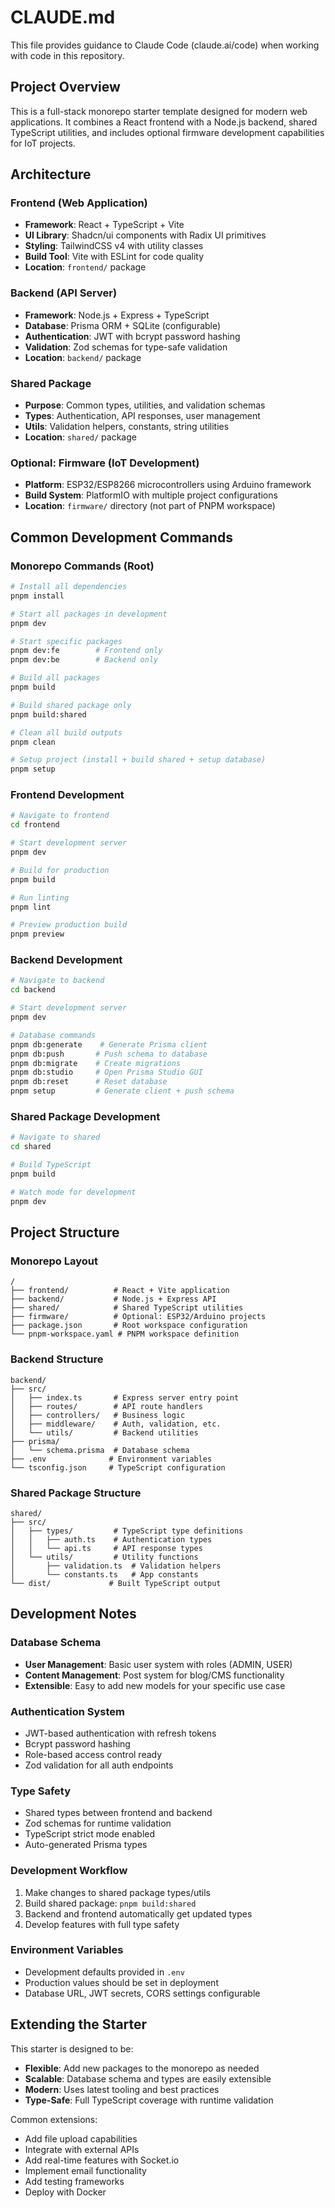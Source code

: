 # CLAUDE.md

This file provides guidance to Claude Code (claude.ai/code) when working with code in this repository.

## Project Overview

This is a full-stack monorepo starter template designed for modern web applications. It combines a React frontend with a Node.js backend, shared TypeScript utilities, and includes optional firmware development capabilities for IoT projects.

## Architecture

### Frontend (Web Application)
- **Framework**: React + TypeScript + Vite
- **UI Library**: Shadcn/ui components with Radix UI primitives
- **Styling**: TailwindCSS v4 with utility classes
- **Build Tool**: Vite with ESLint for code quality
- **Location**: `frontend/` package

### Backend (API Server)
- **Framework**: Node.js + Express + TypeScript
- **Database**: Prisma ORM + SQLite (configurable)
- **Authentication**: JWT with bcrypt password hashing
- **Validation**: Zod schemas for type-safe validation
- **Location**: `backend/` package

### Shared Package
- **Purpose**: Common types, utilities, and validation schemas
- **Types**: Authentication, API responses, user management
- **Utils**: Validation helpers, constants, string utilities
- **Location**: `shared/` package

### Optional: Firmware (IoT Development)
- **Platform**: ESP32/ESP8266 microcontrollers using Arduino framework
- **Build System**: PlatformIO with multiple project configurations
- **Location**: `firmware/` directory (not part of PNPM workspace)

## Common Development Commands

### Monorepo Commands (Root)
```bash
# Install all dependencies
pnpm install

# Start all packages in development
pnpm dev

# Start specific packages
pnpm dev:fe        # Frontend only
pnpm dev:be        # Backend only

# Build all packages
pnpm build

# Build shared package only
pnpm build:shared

# Clean all build outputs
pnpm clean

# Setup project (install + build shared + setup database)
pnpm setup
```

### Frontend Development
```bash
# Navigate to frontend
cd frontend

# Start development server
pnpm dev

# Build for production
pnpm build

# Run linting
pnpm lint

# Preview production build
pnpm preview
```

### Backend Development
```bash
# Navigate to backend
cd backend

# Start development server
pnpm dev

# Database commands
pnpm db:generate    # Generate Prisma client
pnpm db:push       # Push schema to database
pnpm db:migrate    # Create migrations
pnpm db:studio     # Open Prisma Studio GUI
pnpm db:reset      # Reset database
pnpm setup         # Generate client + push schema
```

### Shared Package Development
```bash
# Navigate to shared
cd shared

# Build TypeScript
pnpm build

# Watch mode for development
pnpm dev
```

## Project Structure

### Monorepo Layout
```
/
├── frontend/          # React + Vite application
├── backend/           # Node.js + Express API
├── shared/            # Shared TypeScript utilities
├── firmware/          # Optional: ESP32/Arduino projects
├── package.json       # Root workspace configuration
└── pnpm-workspace.yaml # PNPM workspace definition
```

### Backend Structure
```
backend/
├── src/
│   ├── index.ts       # Express server entry point
│   ├── routes/        # API route handlers
│   ├── controllers/   # Business logic
│   ├── middleware/    # Auth, validation, etc.
│   └── utils/         # Backend utilities
├── prisma/
│   └── schema.prisma  # Database schema
├── .env              # Environment variables
└── tsconfig.json     # TypeScript configuration
```

### Shared Package Structure
```
shared/
├── src/
│   ├── types/         # TypeScript type definitions
│   │   ├── auth.ts    # Authentication types
│   │   └── api.ts     # API response types
│   └── utils/         # Utility functions
│       ├── validation.ts  # Validation helpers
│       └── constants.ts   # App constants
└── dist/             # Built TypeScript output
```

## Development Notes

### Database Schema
- **User Management**: Basic user system with roles (ADMIN, USER)
- **Content Management**: Post system for blog/CMS functionality
- **Extensible**: Easy to add new models for your specific use case

### Authentication System
- JWT-based authentication with refresh tokens
- Bcrypt password hashing
- Role-based access control ready
- Zod validation for all auth endpoints

### Type Safety
- Shared types between frontend and backend
- Zod schemas for runtime validation
- TypeScript strict mode enabled
- Auto-generated Prisma types

### Development Workflow
1. Make changes to shared package types/utils
2. Build shared package: `pnpm build:shared`
3. Backend and frontend automatically get updated types
4. Develop features with full type safety

### Environment Variables
- Development defaults provided in `.env`
- Production values should be set in deployment
- Database URL, JWT secrets, CORS settings configurable

## Extending the Starter

This starter is designed to be:
- **Flexible**: Add new packages to the monorepo as needed
- **Scalable**: Database schema and types are easily extensible
- **Modern**: Uses latest tooling and best practices
- **Type-Safe**: Full TypeScript coverage with runtime validation

Common extensions:
- Add file upload capabilities
- Integrate with external APIs
- Add real-time features with Socket.io
- Implement email functionality
- Add testing frameworks
- Deploy with Docker